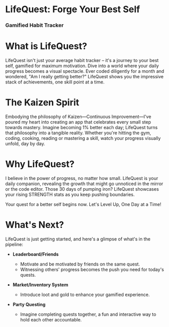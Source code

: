 # LifeQuest: Forge Your Best Self

### Gamified Habit Tracker

# What is LifeQuest?

LifeQuest isn't just your average habit tracker – it's a journey to your best self, gamified for maximum motivation. Dive into a world where your daily progress becomes a visual spectacle. Ever coded diligently for a month and wondered, "Am I really getting better?" LifeQuest shows you the impressive stack of achievements, one skill point at a time.

# The Kaizen Spirit

Embodying the philosophy of Kaizen—Continuous Improvement—I've poured my heart into creating an app that celebrates every small step towards mastery. Imagine becoming 1% better each day; LifeQuest turns that philosophy into a tangible reality. Whether you're hitting the gym, coding, cooking, reading or mastering a skill, watch your progress visually unfold, day by day.

# Why LifeQuest?

I believe in the power of progress, no matter how small. LifeQuest is your daily companion, revealing the growth that might go unnoticed in the mirror or the code editor. Those 30 days of pumping iron? LifeQuest showcases your rising STRENGTH stats as you keep pushing boundaries.

Your quest for a better self begins now. Let's Level Up, One Day at a Time!

# What's Next?

LifeQuest is just getting started, and here's a glimpse of what's in the pipeline:

- **Leaderboard/Friends**

  - Motivate and be motivated by friends on the same quest.
  - Witnessing others' progress becomes the push you need for today's quests.

- **Market/Inventory System**

  - Introduce loot and gold to enhance your gamified experience.

- **Party Questing**
  - Imagine completing quests together, a fun and interactive way to hold each other accountable.
